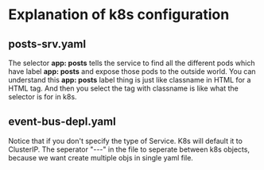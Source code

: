 # Explanation of k8s configuration
## posts-srv.yaml
The selector **app: posts** tells the service to find all the different pods which have label **app: posts** and expose those pods to the outside world. You can understand this **app: posts** label thing is just like classname in HTML for a HTML tag. And then you select the tag with classname is like what the selector is for in k8s.

## event-bus-depl.yaml
Notice that if you don't specify the type of Service. K8s will default it to ClusterIP.
The seperator "---" in the file to seperate between k8s objects, because we want create multiple objs in single yaml file.